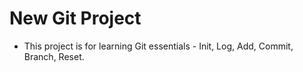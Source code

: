 # New Git Project

- This project is for learning Git essentials - Init, Log, Add, Commit, Branch, Reset.
